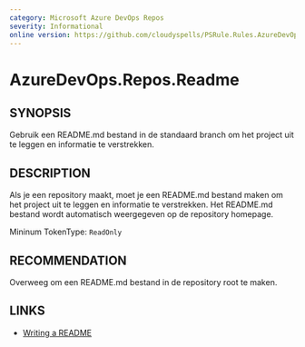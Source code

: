 ```yaml
---
category: Microsoft Azure DevOps Repos
severity: Informational
online version: https://github.com/cloudyspells/PSRule.Rules.AzureDevOps/blob/main/src/PSRule.Rules.AzureDevOps/nl/AzureDevOps.Repos.Readme.md
---
```


# AzureDevOps.Repos.Readme

## SYNOPSIS

Gebruik een README.md bestand in de standaard branch om het project uit te
leggen en informatie te verstrekken.

## DESCRIPTION

Als je een repository maakt, moet je een README.md bestand maken om het
project uit te leggen en informatie te verstrekken. Het README.md bestand
wordt automatisch weergegeven op de repository homepage.

Mininum TokenType: `ReadOnly`

## RECOMMENDATION

Overweeg om een README.md bestand in de repository root te maken.

## LINKS

- [Writing a README](https://opensource.guide/starting-a-project/#writing-a-readme)
